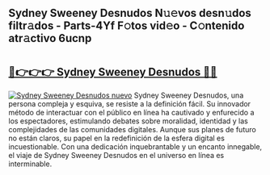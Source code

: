 ## Sydney Sweeney Desnudos N𝚞𝚎vos desn𝚞dos filtr𝚊dos - Parts-4Yf F𝚘tos vid𝚎o - C𝚘ntenido atr𝚊ctivo 6ucnp

# <h2><a href="http://mbdis2l.tromn.icu/?c=Sydney+Sweeney+Desnudos">🔗👉👉👉 Sydney Sweeney Desnudos 🔗🔗</a></h2>

[![Sydney Sweeney Desnudos nuevo](https://i.imgur.com/pEAQMta.gif)](http://mbdis2l.tromn.icu/?c=Sydney+Sweeney+Desnudos)
Sydney Sweeney Desnudos, una persona compleja y esquiva, se resiste a la definición fácil. Su innovador método de interactuar con el público en línea ha cautivado y enfurecido a los espectadores, estimulando debates sobre moralidad, identidad y las complejidades de las comunidades digitales. Aunque sus planes de futuro no están claros, su papel en la redefinición de la esfera digital es incuestionable. Con una dedicación inquebrantable y un encanto innegable, el viaje de Sydney Sweeney Desnudos en el universo en línea es interminable.
